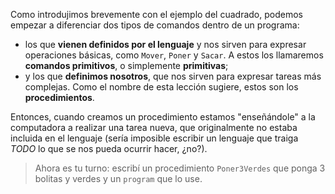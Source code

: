 Como introdujimos brevemente con el ejemplo del cuadrado, podemos empezar a diferenciar dos tipos de comandos dentro de un programa:

- los que **vienen definidos por el lenguaje** y nos sirven para expresar operaciones básicas, como `Mover`, `Poner` y `Sacar`. A estos los llamaremos **comandos primitivos**, o simplemente **primitivas**;
- y los que **definimos nosotros**, que nos sirven para expresar tareas más complejas. Como el nombre de esta lección sugiere, estos son los **procedimientos**.

Entonces, cuando creamos un procedimiento estamos "enseñándole" a la computadora a realizar una tarea nueva, que originalmente no estaba incluida en el lenguaje (sería imposible escribir un lenguaje que traiga _TODO_ lo que se nos pueda ocurrir hacer, ¿no?). 

> Ahora es tu turno: escribí un procedimiento `Poner3Verdes` que ponga 3 bolitas y verdes y un `program` que lo use.